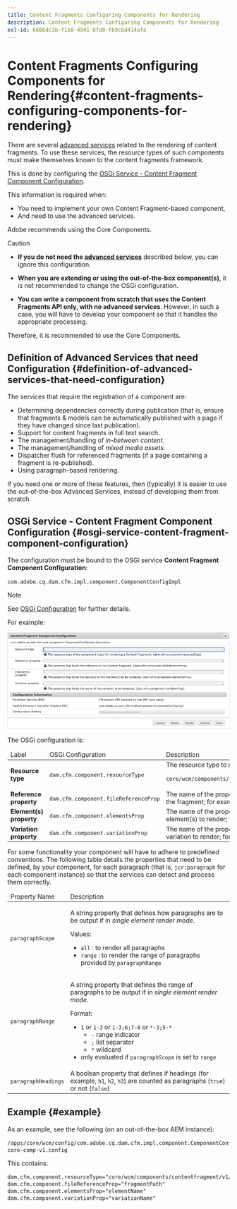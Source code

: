 ```yaml
---
title: Content Fragments Configuring Components for Rendering
description: Content Fragments Configuring Components for Rendering
exl-id: 6606dc3b-f1b8-4941-8fd0-f69cbd414afa
---
```

# Content Fragments Configuring Components for Rendering{#content-fragments-configuring-components-for-rendering}

There are several [advanced services](#definition-of-advanced-services-that-need-configuration) related to the rendering of content fragments. To use these services, the resource types of such components must make themselves known to the content fragments framework.

This is done by configuring the [OSGi Service - Content Fragment Component Configuration](#osgi-service-content-fragment-component-configuration).

This information is required when:

* You need to implement your own Content Fragment-based component,
* And need to use the advanced services.

Adobe recommends using the Core Components.

>[!CAUTION]
>
>* **If you do not need the [advanced services](#definition-of-advanced-services-that-need-configuration)** described below, you can ignore this configuration.
>
>* **When you are extending or using the out-of-the-box component(s)**, it is not recommended to change the OSGi configuration.
>
>* **You can write a component from scratch that uses the Content Fragments API only, with no advanced services**. However, in such a case, you will have to develop your component so that it handles the appropriate processing.
>
>Therefore, it is recommended to use the Core Components.

## Definition of Advanced Services that need Configuration {#definition-of-advanced-services-that-need-configuration}

The services that require the registration of a component are:

* Determining dependencies correctly during publication (that is, ensure that fragments & models can be automatically published with a page if they have changed since last publication).
* Support for content fragments in full text search.
* The management/handling of *in-between content.*
* The management/handling of *mixed media assets.*
* Dispatcher flush for referenced fragments (if a page containing a fragment is re-published).
* Using paragraph-based rendering.

If you need one or more of these features, then (typically) it is easier to use the out-of-the-box Advanced Services, instead of developing them from scratch.

## OSGi Service - Content Fragment Component Configuration {#osgi-service-content-fragment-component-configuration}

The configuration must be bound to the OSGi service **Content Fragment Component Configuration**:

`com.adobe.cq.dam.cfm.impl.component.ComponentConfigImpl`

>[!NOTE]
>
>See [OSGi Configuration](/help/implementing/deploying/overview.md#osgi-configuration) for further details.

For example:

![OSGi Configuration Content Fragment Component Configuration](assets/cf-component-configuration-osgi.png)

The OSGi configuration is:

<table>
 <thead>
  <tr>
   <td>Label</td>
   <td>OSGi Configuration<br /> </td>
   <td>Description</td>
  </tr>
 </thead>
 <tbody>
  <tr>
   <td><strong>Resource type</strong></td>
   <td><code>dam.cfm.component.resourceType</code></td>
   <td>The resource type to register; for example, <br /> <p><span class="cmp-examples-demo__property-value"><code>core/wcm/components/contentfragment/v1/contentfragment</code></code></p> </td>
  </tr>
  <tr>
   <td><strong>Reference property</strong></td>
   <td><code>dam.cfm.component.fileReferenceProp</code></td>
   <td>The name of the property that contains the reference to the fragment; for example, <code>fragmentPath</code> or <code>fileReference</code></td>
  </tr>
  <tr>
   <td><strong>Element(s) property</strong></td>
   <td><code>dam.cfm.component.elementsProp</code></td>
   <td>The name of the property that contains the name(s) of the element(s) to render; for example,<code>elementName</code></td>
  </tr>
  <tr>
   <td><strong>Variation property</strong><br /> </td>
   <td><code>dam.cfm.component.variationProp</code></td>
   <td>The name of the property that contains the name of the variation to render; for example,<code>variationName</code></td>
  </tr>
 </tbody>
</table>

For some functionality your component will have to adhere to predefined conventions. The following table details the properties that need to be defined, by your component, for each paragraph (that is, `jcr:paragraph` for each component instance) so that the services can detect and process them correctly. 

<table>
 <thead>
  <tr>
   <td>Property Name</td>
   <td>Description</td>
  </tr>
 </thead>
 <tbody>
  <tr>
   <td><code>paragraphScope</code></td>
   <td><p>A string property that defines how paragraphs are to be output if in <em>single element render mode</em>.</p> <p>Values:</p>
    <ul>
     <li><code>all</code> : to render all paragraphs</li>
     <li><code>range</code> : to render the range of paragraphs provided by <code>paragraphRange</code></li>
    </ul> </td>
  </tr>
  <tr>
   <td><code>paragraphRange</code></td>
   <td><p>A string property that defines the range of paragraphs to be output if in <em>single element render mode</em>.</p> <p>Format:</p>
    <ul>
     <li><code>1</code> or <code>1-3</code> or <code>1-3;6;7-8</code> or <code>*-3;5-*</code>
     <ul>
       <li><code>-</code> range indicator</li>
       <li><code>;</code> list separator</li>
       <li><code>*</code> wildcard</li>
     </ul>
     </li>
     <li>only evaluated if <code>paragraphScope</code> is set to <code>range</code></li>
    </ul> </td>
  </tr>
  <tr>
   <td><code>paragraphHeadings</code></td>
   <td>A boolean property that defines if headings (for example, <code>h1</code>, <code>h2</code>, <code>h3</code>) are counted as paragraphs (<code>true</code>) or not (<code>false</code>)</td>
  </tr>
 </tbody>
</table>

## Example {#example}

As an example, see the following (on an out-of-the-box AEM instance):

```
/apps/core/wcm/config/com.adobe.cq.dam.cfm.impl.component.ComponentConfigImpl-core-comp-v1.config
```

This contains:

```
dam.cfm.component.resourceType="core/wcm/components/contentfragment/v1/contentfragment"
dam.cfm.component.fileReferenceProp="fragmentPath"
dam.cfm.component.elementsProp="elementName"
dam.cfm.component.variationProp="variationName"
```
